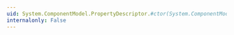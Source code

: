 ```yaml
---
uid: System.ComponentModel.PropertyDescriptor.#ctor(System.ComponentModel.MemberDescriptor)
internalonly: False
---
```

